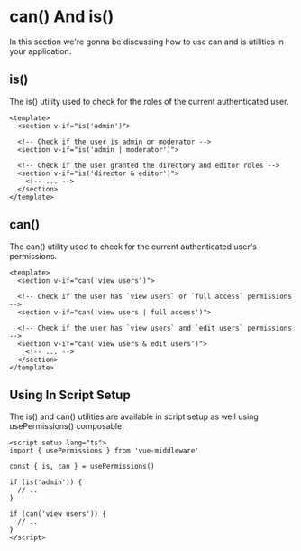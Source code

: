 # can() And is()

In this section we're gonna be discussing how to use can and is utilities in your application.

## is()

The is() utility used to check for the roles of the current authenticated user.

```vue
<template>
  <section v-if="is('admin')">

  <!-- Check if the user is admin or moderator -->
  <section v-if="is('admin | moderator')">

  <!-- Check if the user granted the directory and editor roles -->
  <section v-if="is('director & editor')">
    <!-- ... -->
  </section>
</template>
```

## can()

The can() utility used to check for the current authenticated user's permissions.

```vue
<template>
  <section v-if="can('view users')">

  <!-- Check if the user has `view users` or `full access` permissions -->
  <section v-if="can('view users | full access')">

  <!-- Check if the user has `view users` and `edit users` permissions -->
  <section v-if="can('view users & edit users')">
    <!-- ... -->
  </section>
</template>
```

## Using In Script Setup

The is() and can() utilities are available in script setup as well using usePermissions() composable.

```vue
<script setup lang="ts">
import { usePermissions } from 'vue-middleware'

const { is, can } = usePermissions()

if (is('admin')) {
  // ..
}

if (can('view users')) {
  // ..
}
</script>
```

